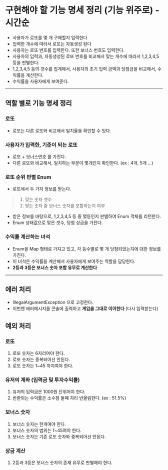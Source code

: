 # 구현해야 할 기능 명세 정리 (기능 위주로) - 시간순

- 사용자가 로또를 몇 개 구매할지 입력한다
- 입력한 개수에 따라서 로또는 자동생성 된다
- 사용자는 로또 번호를 입력한다. 또한 보너스 번호도 입력한다.
- 사용자의 입력과, 자동생성된 로또 번호를 비교해서 맞는 개수에 따라서 1,2,3,4,5 등을 판별한다.
- 1,2,3,4,5 등의 갯수를 집계해서, 사용자의 초기 입력 금액과 당첨금을 비교해서, 수익률을 계산한다.
- 수익률을 사용자에게 보여준다.


---

## 역할 별로 기능 명세 정리

### 로또

- 로또는 다른 로또와 비교해서 일치율을 확인할 수 있다.

### 사용자가 입력한, 기준이 되는 로또

- 로또 + 보너스번호 를 가진다.
- 다른 로또와 비교해서, 일치하는 부분이 몇개인지 확인한다. (ex : 4개, 5개 ...)

### 로또 순위 판별 Enum

- 로또에서 두 가지 정보를 받는다. 
> 1. 맞는 숫자 갯수 
> 2. 맞는 숫자 중 보너스 숫자를 포함하는지 여부
- 받은 정보를 바탕으로, 1,2,3,4,5 등 중 몇등인지 판별하여 Enum 객체를 리턴한다.
- Enum 상태값으로 맞은 갯수, 당첨 상금을 가진다.

### 수익률 계산하는 녀석

- Enum을 Map 형태로 가지고 있고, 각 등수별로 몇 개 당첨되었는지에 대한 정보를 가진다.
- 이 녀석은 수익률을 계산해서 사용자에게 보여주는 역할을 담당한다.
- __2등과 3등은 보너스 숫자 포함 유무로 계산한다__


---


## 에러 처리

- IllegalArgumentException 으로 고정한다.
- 이번엔 에러메시지를 콘솔에 출력하고 __게임을 그대로 이어한다__ (다시 입력받는다)

## 예외 처리

### 로또

1. 로또 숫자는 6자리여야 한다.
2. 로또 숫자는 중복되어선 안된다.
3. 로또 숫자는 1~45 까지여야 한다.

### 유저의 계좌 (입력금 및 투자수익률)

1. 유저의 입력금은 1000원 단위어야 한다.
2. 반환되는 수익률은 소수점 둘째 자리 반올림한다. (ex : 51.5%)

### 보너스 숫자

1. 보너스 숫자는 한개여야 한다.
2. 보너스 숫자의 범위는 1~45여야 한다.
3. 보너스 숫자는 기존 로또 숫자와 중복되어선 안된다.

### 상금 계산

1. 2등과 3등은 보너스 숫자의 존재 유무로 판별해야 한다.